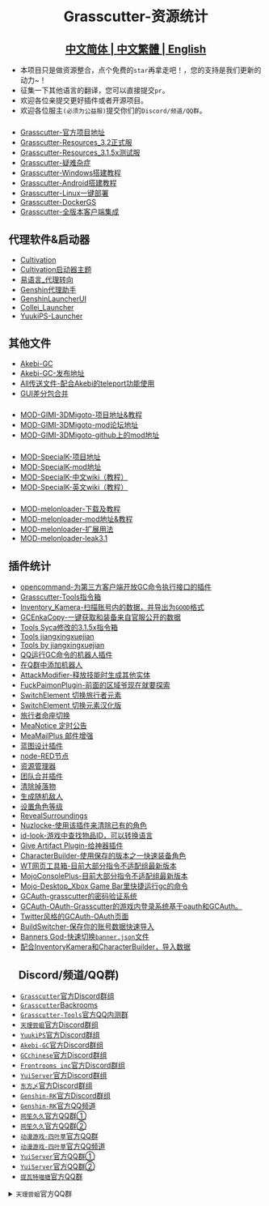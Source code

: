 <h1 align="center">Grasscutter-资源统计</h1>
<h2 align="center">
<a href="https://github.com/Yuer-QAQ/Grasscutter-Plugin/blob/main/README.md">中文简体
| 
<a href="https://github.com/Yuer-QAQ/Grasscutter-Plugin/blob/main/README_zh-TW.md">中文繁體
| 
<a href="https://github.com/Yuer-QAQ/Grasscutter-Plugin/blob/main/README_en-US.md">English
</a>
</h2>

* 本项目只是做资源整合，点个免费的`star`再拿走吧！，您的支持是我们更新的动力~！
* 征集一下其他语言的翻译，您可以直接提交`pr`。
* 欢迎各位亲提交更好插件或者开源项目。
* 欢迎各位服主`(必须为公益服)`提交你们的`Discord/频道/QQ群`。

###
* [Grasscutter-官方项目地址](https://github.com/Grasscutters/Grasscutter)
* [Grasscutter-Resources_3.2正式服](https://github.com/tamilpp25/Grasscutter_Resources)
* [Grasscutter-Resources_3.1.5x测试服](https://github.com/snoobi-seggs/nahida_seggs)
* [Grasscutter-疑难杂症](https://github.com/Yuer-QAQ/Grasscutter-error)
* [Grasscutter-Windows搭建教程](https://www.rainkavik.com/archives/254/)
* [Grasscutter-Android搭建教程](https://github.com/ElaXan/GCAndroid)
* [Grasscutter-Linux一键部署](https://github.com/cool-chill/GC-onekey)
* [Grasscutter-DockerGS](https://github.com/akbaryahya/DockerGS)
* [Grasscutter-全版本客户端集成](https://github.com/kyou-nase/GI-Download-Library)


## 代理软件&启动器
* [Cultivation](https://github.com/Grasscutters/Cultivation/blob/main/README_zh-CN.md)
* [Cultivation启动器主题](https://github.com/Yuer-QAQ/Grasscutter-Plugin/blob/main/document/Cultivation-file/Custom%20skins_zh-CN.md)
* [易语言_代理转向](https://cloud.rainkavik.com/s/gKBcV)
* [Genshin代理助手](https://github.com/liujiaqi7998/genshinclienthelper)
* [GenshinLauncherUI](https://github.com/gc-toolkit/GenshinLauncher)
* [Collei_Launcher](https://github.com/Bambi5/Collei_Launcher)
* [YuukiPS-Launcher](https://github.com/akbaryahya/YuukiPS-Launcher)

## 其他文件
* [Akebi-GC](https://github.com/Akebi-Group/Akebi-GC/blob/master/README_zh-Hans.md)
* [Akebi-GC-发布地址](https://github.com/Taiga74164/Akebi-GC/releases)
* [All传送文件-配合Akebi的teleport功能使用](https://github.com/Lost-Season/Genshin_Impact_Teleport)
* [GUI差分包合并](https://github.com/RainKavik-Group/genshin-hdiff-patch-gui)

###
* [MOD-GIMI-3DMigoto-项目地址&教程](https://github.com/SilentNightSound/GI-Model-Importer)
* [MOD-GIMI-3DMigoto-mod论坛地址](https://gamebanana.com/mods/games/8552)
* [MOD-GIMI-3DMigoto-github上的mod地址](https://github.com/SilentNightSound/GI-Model-Importer-Assets)
###
* [MOD-SpecialK-项目地址](https://github.com/SpecialKO/SpecialK)
* [MOD-SpecialK-mod地址](https://github.com/zeroruka/GI-SKMods)
* [MOD-SpecialK-中文wiki（教程）](https://github.com/zeroruka/GI-SKMods-wiki/wiki)
* [MOD-SpecialK-英文wiki（教程）](https://github.com/zeroruka/GI-SKMods/wiki)
###
* [MOD-melonloader-下载及教程](https://github.com/Lost-Season/ChecksumBypass)
* [MOD-melonloader-mod地址&教程](https://github.com/zeroruka/GI-Assets/tree/main/Mods/Scripts)
* [MOD-melonloader-扩展用法](https://github.com/Lost-Season/ChecksumBypass/tree/main/扩展/)
* [MOD-melonloader-leak3.1](https://github.com/Taiga74164/ChecksumBypass-GenshinImpact)

## 插件统计
* [opencommand-为第三方客户端开放GC命令执行接口的插件](https://github.com/jie65535/gc-opencommand-plugin)
* [Grasscutter-Tools指令箱](https://github.com/jie65535/GrasscutterCommandGenerator)
* [Inventory_Kamera-扫描账号内的数据，并导出为`GOOD`格式](https://github.com/Andrewthe13th/Inventory_Kamera)
* [GCEnkaCopy-一键获取和装备来自官服公开的数据](https://github.com/exzork/GCEnkaCopy)
* [Tools Syca修改的3.1.5x指令箱](https://github.com/TeyvatL/GrasscutterTool-3.1.5)
* [Tools jiangxingxuejian](https://github.com/jianxingxuejian/grasscutter-plugin)
* [Tools by jiangxingxuejian](https://github.com/jianxingxuejian/grasscutter-tools)
* [QQ运行GC命令的机器人插件](https://github.com/jie65535/JGrasscutterCommand)
* [在Q群中添加机器人](https://github.com/mamoe/mirai-console)
* [AttackModifier-释放技能时生成其他实体](https://github.com/NotThorny/AttackModifier)
* [FuckPaimonPlugin-前面的区域爷现在就要探索](https://github.com/snoobi-seggs/FuckPaimonPlugin)
* [SwitchElement 切换旅行者元素](https://github.com/Penelopeep/SwitchElementTraveller)
* [SwitchElement 切换元素汉化版](https://github.com/RainKavik-Group/SwitchElementTraveller)
* [旅行者命座切换](https://github.com/Penelopeep/ToggleConstellation)
* [MeaNotice 定时公告](https://github.com/Coooookies/Grasscutter-MeaNotice)
* [MeaMailPlus 邮件增强](https://github.com/Zhaokugua/Grasscutter-MeaMailPlus/releases/tag/v1.0.3-fix2)
* [蓝图设计插件](https://github.com/liujiaqi7998/EasyGrasscutters)
* [node-RED节点](https://github.com/liujiaqi7998/node-red-easy-grasscutters)
* [资源管理器](https://github.com/gc-toolkit/gc-cli)
* [团队合并插件](https://github.com/Penelopeep/TeamMerge)
* [清除掉落物](https://github.com/hamusuke0323/DroppedItemsKiller)
* [生成随机敌人](https://github.com/NotThorny/MobWave)
* [设置角色等级](https://github.com/NotThorny/setLevel)
* [RevealSurroundings](https://github.com/snoobi-seggs/RevealSurroundingsPllllugin)
* [Nuzlocke-使用该插件来清除已有的角色](https://github.com/Penelopeep/Nuzlocke)
* [id-look-游戏中查找物品ID，可以转换语言](https://github.com/ffauzan/id-look)
* [Give Artifact Plugin-给神器插件](https://github.com/snoobi-seggs/GiveArtifactPlugin)
* [CharacterBuilder-使用保存的版本之一快速装备角色](https://github.com/Penelopeep/CharacterBuilder)
* [WT网页工具箱-目前大部分指令不适配组最新版本](https://github.com/liujiaqi7998/GrasscuttersWebDashboard)
* [MojoConsolePlus-目前大部分指令不适配组最新版本](https://github.com/gc-mojoconsole/gc-mojoconsole-backend)
* [Mojo-Desktop_Xbox Game Bar里快捷运行gc的命令](https://github.com/gc-toolkit/Mojo-Desktop)
* [GCAuth-grasscutter的密码验证系统](https://github.com/exzork/GCAuth)
* [GCAuth-OAuth-Grasscutter的游戏内登录系统基于oauth和GCAuth。](https://github.com/Xtao-Labs/GCAuth-OAuth)
* [Twitter风格的GCAuth-OAuth页面](https://github.com/gc-toolkit/GCAuth-OAuth-TwitterTheme)
* [BuildSwitcher-保存你的账号数据快速导入](https://github.com/NotThorny/BuildSwitcher)
* [Banners God-快速切换`banner.json`文件](https://github.com/Grasscutters/Grasscutter/pull/1905)
* [配合InventoryKamera和CharacterBuilder，导入数据](https://github.com/Penelopeep/GenshinImporter)

##     Discord/频道/QQ群)
* [`Grasscutter`官方Discord群组](https://discord.gg/grasscutter)
* [`Grasscutter`Backrooms](https://discord.gg/gcbackrooms)
* [`Grasscutter-Tools`官方QQ内测群](https://jq.qq.com/?_wv=1027&k=LpLvcFS1)
* [`天理尝蛆`官方Discord群组](https://discord.gg/RnRnYcEc7J)
* [`YuukiPS`官方Discord群组](https://discord.gg/tRYMG7Nm2D)
* [`Akebi-GC`官方Discord群组](https://discord.gg/akebi)
* [`GCchinese`官方Discord群组](https://discord.gg/AMkFHzwK6C)
* [`Frontrooms inc`官方Discord群组](https://discord.gg/AYtB7Q2er8)
* [`YuiServer`官方Discord群组](https://discord.gg/RjRrCPq53c)
* [`东方乄`官方Discord群组](https://discord.gg/dongfang)
* [`Genshin-RK`官方Discord群组](https://discord.gg/Nt54CACfrm)
* [`Genshin-RK`官方QQ频道](https://pd.qq.com/s/qhtfto)
* [`网笙久久`官方QQ群①](https://jq.qq.com/?_wv=1027&k=yLfGZtJE)
* [`网笙久久`官方QQ群②](https://jq.qq.com/?_wv=1027&k=FfGp3MvW)
* [`动漫游戏-四叶草`官方QQ群](https://jq.qq.com/?_wv=1027&k=xi3IBGKB)
* [`动漫游戏-四叶草`官方QQ频道](https://pd.qq.com/s/fm7yc0rko)
* [`YuiServer`官方QQ群①](https://jq.qq.com/?_wv=1027&k=fPtXawdw)
* [`YuiServer`官方QQ群②](https://jq.qq.com/?_wv=1027&k=9XT1QHgE)
* [`提瓦特喵塘`官方QQ群](https://jq.qq.com/?_wv=1027&k=WT6EQ8oj)
<details>
  <summary><code>天理尝蛆</code>官方QQ群</summary>
  <pre>
    <code>一群：794713715 二群：861560448</code>
    <code>三群：115891254 四群：923078823</code>
    <code>五群：763980140 六群：371135043</code>
    <code>七群：853729260 八群：715320773</code></pre>
</details>
